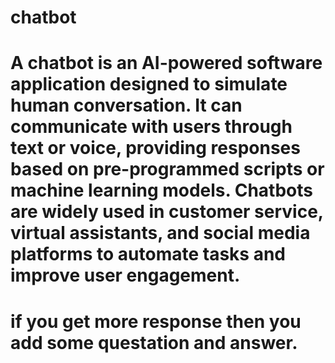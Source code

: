 # chatbot
# A chatbot is an AI-powered software application designed to simulate human conversation. It can communicate with users through text or voice, providing responses based on pre-programmed scripts or machine learning models. Chatbots are widely used in customer service, virtual assistants, and social media platforms to automate tasks and improve user engagement.
# if you get more response then you add some questation and answer.
